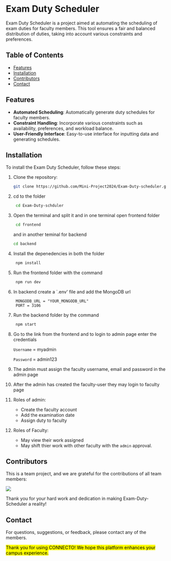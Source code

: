 # Exam Duty Scheduler

Exam Duty Scheduler is a project aimed at automating the scheduling of exam duties for faculty members. This tool ensures a fair and balanced distribution of duties, taking into account various constraints and preferences.

## Table of Contents

- [Features](#features)
- [Installation](#installation)
- [Contributors](#contributors)
- [Contact](#contact)

## Features

- **Automated Scheduling**: Automatically generate duty schedules for faculty members.
- **Constraint Handling**: Incorporate various constraints such as availability, preferences, and workload balance.
- **User-Friendly Interface**: Easy-to-use interface for inputting data and generating schedules.

## Installation

To install the Exam Duty Scheduler, follow these steps:

1. Clone the repository:
   ```bash
   git clone https://github.com/Mini-Project2024/Exam-Duty-scheduler.git
    ```
2. cd to the folder
   ```bash
    cd Exam-Duty-schduler
   ```
3. Open the terminal and split it and in one terminal open frontend folder
   ```bash
    cd frontend
   ```
   and in another teminal for backend
   ```bash
   cd backend
   ```
4. Install the depenedencies in both the folder
   ```bash
    npm install
   ```
5. Run the frontend folder with the command
   ```bash
    npm run dev
   ```
6. In backend create a `.env' file and add the MongoDB url
   ```
    MONGODB_URL = "YOUR_MONGODB_URL"
    PORT = 3106
   ```
7. Run the backend folder by the command
   ```bash
    npm start
   ```
8. Go to the link from the frontend and to login to admin page enter the credentials
   
   `Username` = myadmin
   
   `Password` = admin123
10. The admin must assign the faculty username, email and password in the admin page
11. After the admin has created the faculty-user they may login to faculty page
12. Roles of admin:
    + Create the faculty account
    + Add the examination date
    + Assign duty to faculty
13. Roles of Faculty:
    + May view their work assigned
    + May shift thier work with other faculty with the `admin` approval.

## Contributors

This is a team project, and we are grateful for the contributions of all team members:

<a href="https://github.com/Mini-Project2024/Exam-Duty-scheduler/graphs/contributors">
  <img src="https://contrib.rocks/image?repo=Mini-Project2024/Exam-Duty-scheduler&nocache=1" />
</a>



Thank you for your hard work and dedication in making Exam-Duty-Scheduler a reality!

## Contact

For questions, suggestions, or feedback, please contact any of the members.

<mark>Thank you for using CONNECTO! We hope this platform enhances your campus experience.</mark>

